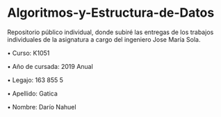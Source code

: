 # Algoritmos-y-Estructura-de-Datos
Repositorio público individual, donde subiré las entregas de los trabajos individuales de la asignatura a cargo del ingeniero Jose María Sola.

• Curso:            K1051

• Año de cursada:   2019 Anual

• Legajo:           163 855 5

• Apellido:         Gatica

• Nombre:           Darío Nahuel
